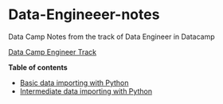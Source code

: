 # Data-Engineeer-notes
Data Camp Notes from the track of Data Engineer in Datacamp

[Data Camp Engineer Track](https://app.datacamp.com/learn/career-tracks/data-engineer-in-python)

**Table of contents**
- [Basic data importing with Python](https://github.com/zechworld/Datacamp-Data-Engineer-Notes/tree/main/9-Introduction-to-importing-Data-in-Python)
- [Intermediate data importing with Python](https://github.com/zechworld/Datacamp-Data-Engineer-Notes/tree/main/10-Intermediate-importing-data-in-Python)

